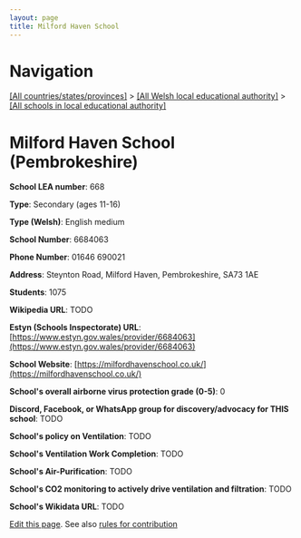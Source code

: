 ```yaml
---
layout: page
title: Milford Haven School
---
```

# Navigation

[[All countries/states/provinces]](../../..) > [[All Welsh local educational authority]](../..) > [[All schools in local educational authority]](..)

# Milford Haven School (Pembrokeshire)

**School LEA number**: 668

**Type**: Secondary (ages 11-16)

**Type (Welsh)**: English medium

**School Number**: 6684063

**Phone Number**: 01646 690021

**Address**: Steynton Road, Milford Haven, Pembrokeshire, SA73 1AE

**Students**: 1075

**Wikipedia URL**: TODO

**Estyn (Schools Inspectorate) URL**: [https://www.estyn.gov.wales/provider/6684063](https://www.estyn.gov.wales/provider/6684063)

**School Website**: [https://milfordhavenschool.co.uk/](https://milfordhavenschool.co.uk/)

**School's overall airborne virus protection grade (0-5)**: 0

**Discord, Facebook, or WhatsApp group for discovery/advocacy for THIS school**: TODO

**School's policy on Ventilation**: TODO

**School's Ventilation Work Completion**: TODO

**School's Air-Purification**: TODO

**School's CO2 monitoring to actively drive ventilation and filtration**: TODO

**School's Wikidata URL**: TODO




[Edit this page](https://github.com/ventilate-schools/Wales/edit/prif/./Pembrokeshire/Milford_Haven_School.md). See also [rules for contribution](../../../contribution-rules/)